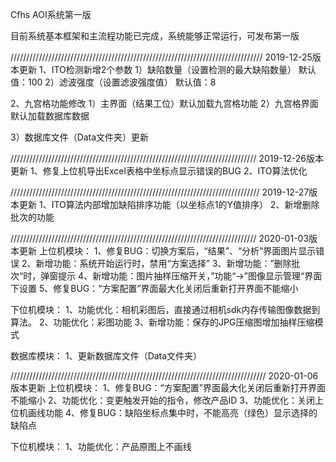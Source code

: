 Cfhs AOI系统第一版

目前系统基本框架和主流程功能已完成，系统能够正常运行，可发布第一版

////////////////////////////////////////////////////////////////////////////////
2019-12-25版本更新
1、ITO检测新增2个参数
1）缺陷数量（设置检测的最大缺陷数量）    默认值：100
2）滤波强度（设置滤波强度值）    默认值：8

2、九宫格功能修改
1）主界面（结果工位）默认加载九宫格功能
2）九宫格界面默认加载数据库数据

3）数据库文件（Data文件夹）更新

//////////////////////////////////////////////////////////////////////////////
2019-12-26版本更新
1、修复上位机导出Excel表格中坐标点显示错误的BUG
2、ITO算法优化

///////////////////////////////////////////////////////////////////////////////
2019-12-27版本更新
1、ITO算法内部增加缺陷排序功能（以坐标点1的Y值排序）
2、新增删除批次的功能


//////////////////////////////////////////////////////////////////////////////
2020-01-03版本更新
上位机模块：
1、修复BUG：切换方案后，“结果”、“分析”界面图片显示错误
2、新增功能：系统开始运行时，禁用“方案选择”
3、新增功能：”删除批次“时，弹窗提示
4、新增功能：图片抽样压缩开关，”功能“->”图像显示管理“界面下设置
5、修复BUG：“方案配置”界面最大化关闭后重新打开界面不能缩小

下位机模块：
1、功能优化：相机彩图后，直接通过相机sdk内存传输图像数据到算法。
2、功能优化：彩图功能
3、新增功能：保存的JPG压缩图增加抽样压缩模式


数据库模块：
1、更新数据库文件（Data文件夹）


/////////////////////////////////////////////////////////////////////////////////
2020-01-06版本更新
上位机模块：
1、修复BUG：“方案配置”界面最大化关闭后重新打开界面不能缩小
2、功能优化：变更触发开始的指令，修改产品ID
3、功能优化：关闭上位机画线功能
4、修复BUG：缺陷坐标点集中时，不能高亮（绿色）显示选择的缺陷点

下位机模块：
1、功能优化：产品原图上不画线


